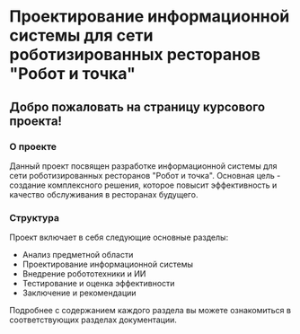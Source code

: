 # Проектирование информационной системы для сети роботизированных ресторанов "Робот и точка"

## Добро пожаловать на страницу курсового проекта!
### О проекте
Данный проект посвящен разработке информационной системы для сети роботизированных ресторанов "Робот и точка". Основная цель - создание комплексного решения, которое повысит эффективность и качество обслуживания в ресторанах будущего.
### Структура
Проект включает в себя следующие основные разделы:
* Анализ предметной области
* Проектирование информационной системы
* Внедрение робототехники и ИИ
* Тестирование и оценка эффективности
* Заключение и рекомендации
  
Подробнее с содержанием каждого раздела вы можете ознакомиться в соответствующих разделах документации.
